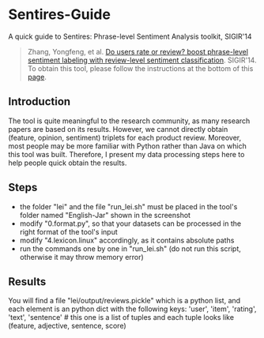 # Sentires-Guide
A quick guide to Sentires: Phrase-level Sentiment Analysis toolkit, SIGIR'14
> Zhang, Yongfeng, et al. [Do users rate or review? boost phrase-level sentiment labeling with review-level sentiment classification](http://yongfeng.me/attach/bps-zhang.pdf). SIGIR'14.
To obtain this tool, please follow the instructions at the bottom of this [page](http://yongfeng.me/code/).

## Introduction
The tool is quite meaningful to the research community, as many research papers are based on its results. However, we cannot directly obtain (feature, opinion, sentiment) triplets for each product review. Moreover, most people may be more familiar with Python rather than Java on which this tool was built. Therefore, I present my data processing steps here to help people quick obtain the results.

## Steps
- the folder "lei" and the file "run_lei.sh" must be placed in the tool's folder named "English-Jar" shown in the screenshot
- modify "0.format.py", so that your datasets can be processed in the right format of the tool's input
- modify "4.lexicon.linux" accordingly, as it contains absolute paths
- run the commands one by one in "run_lei.sh" (do not run this script, otherwise it may throw memory error)

## Results
You will find a file "lei/output/reviews.pickle" which is a python list, and each element is an python dict with the following keys:
'user',
'item',
'rating',
'text',
'sentence' # this one is a list of tuples and each tuple looks like (feature, adjective, sentence, score)
